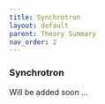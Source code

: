 ```yaml
---
title: Synchrotron
layout: default
parent: Theory Summary
nav_order: 2
---
```

### Synchrotron
Will be added soon ...
